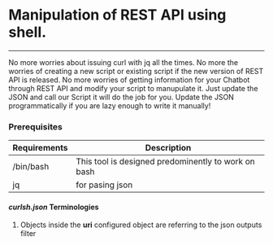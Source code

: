 # Manipulation of REST API using shell.
---
No more worries about issuing curl with jq all the times. No more the worries of creating a new script or existing script if the new version of REST API is released.
No more worries of getting information for your Chatbot through REST API and modify your script to manupulate it. Just update the JSON and call our Script it will do the job for you. Update the JSON programmatically if you are lazy enough to write it manually!

### Prerequisites

Requirements | Description
---|---
|/bin/bash| This tool is designed predominently to work on bash
|jq| for pasing json|

#### ***curlsh.json*** Terminologies
1. Objects inside the **uri** configured object are referring to the json outputs filter